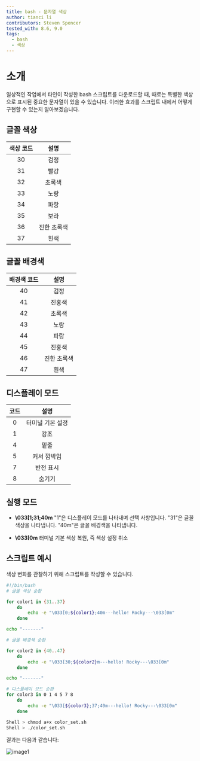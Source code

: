 ```yaml
---
title: bash - 문자열 색상
author: tianci li
contributors: Steven Spencer
tested_with: 8.6, 9.0
tags:
  - bash
  - 색상
---
```


# 소개

일상적인 작업에서 타인이 작성한 bash 스크립트를 다운로드할 때, 때로는 특별한 색상으로 표시된 중요한 문자열이 있을 수 있습니다. 이러한 효과를 스크립트 내에서 어떻게 구현할 수 있는지 알아보겠습니다.

## 글꼴 색상

| **색상 코드** | **설명** |
|:---------:|:------:|
|    30     |   검정   |
|    31     |   빨강   |
|    32     |  초록색   |
|    33     |   노랑   |
|    34     |   파랑   |
|    35     |   보라   |
|    36     | 진한 초록색 |
|    37     |   흰색   |

## 글꼴 배경색

| **배경색 코드** | **설명** |
|:----------:|:------:|
|     40     |   검정   |
|     41     |  진홍색   |
|     42     |  초록색   |
|     43     |   노랑   |
|     44     |   파랑   |
|     45     |  진홍색   |
|     46     | 진한 초록색 |
|     47     |   흰색   |

## 디스플레이 모드

| **코드** |  **설명**   |
|:------:|:---------:|
|   0    | 터미널 기본 설정 |
|   1    |    강조     |
|   4    |    밑줄     |
|   5    |  커서 깜박임   |
|   7    |   반전 표시   |
|   8    |    숨기기    |

## 실행 모드

* **\033[1;31;40m** "1"은 디스플레이 모드를 나타내며 선택 사항입니다. "31"은 글꼴 색상을 나타냅니다. "40m"은 글꼴 배경색을 나타냅니다.

* **\033[0m** 터미널 기본 색상 복원, 즉 색상 설정 취소

## 스크립트 예시

색상 변화를 관찰하기 위해 스크립트를 작성할 수 있습니다.

```bash
#!/bin/bash
# 글꼴 색상 순환

for color1 in {31..37}
    do
        echo -e "\033[0;${color1};40m---hello! Rocky---\033[0m"
    done

echo "-------"

# 글꼴 배경색 순환

for color2 in {40..47}
    do
        echo -e "\033[30;${color2}m---hello! Rocky---\033[0m"
    done

echo "-------"

# 디스플레이 모드 순환
for color3 in 0 1 4 5 7 8
    do
        echo -e "\033[${color3};37;40m---hello! Rocky---\033[0m"
    done
```

```bash
Shell > chmod a+x color_set.sh
Shell > ./color_set.sh
```

결과는 다음과 같습니다:

![image1](./images/string_color_image1.png)
